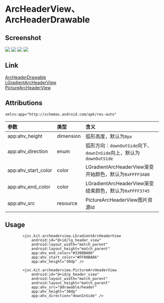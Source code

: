 # ArcHeaderView、ArcHeaderDrawable

## Screenshot
![](../../capture/screenshot/LGradientArcHeaderView01.jpg)
![](../../capture/screenshot/LGradientArcHeaderView02.jpg)
![](../../capture/screenshot/PictureArcHeaderView01.jpg)
![](../../capture/screenshot/PictureArcHeaderView02.jpg)

## Link
[ArcHeaderDrawable](../src/main/java/jsc/kit/archeaderview/ArcHeaderDrawable.java)  
[LGradientArcHeaderView](../src/main/java/jsc/kit/archeaderview/LGradientArcHeaderView.java)  
[PictureArcHeaderView](../src/main/java/jsc/kit/archeaderview/PictureArcHeaderView.java)

## Attributions
`xmlns:app="http://schemas.android.com/apk/res-auto"`

| 参数 | 类型 | 含义 |
|:---|:---|:---|
| app:ahv_height | dimension | 弧形高度，默认为`0px` |
| app:ahv_direction | enum | 弧形方向：`downOutSide`向下、`downInSide`向上，默认为`downOutSide` |
| app:ahv_start_color | color | LGradientArcHeaderView渐变开始颜色，默认为`0xFFFF3A80` |
| app:ahv_end_color | color | LGradientArcHeaderView渐变结束颜色，默认为`0xFFFF3745` |
| app:ahv_src | resource | PictureArcHeaderView图片资源id |

## Usage
```
        <jsc.kit.archeaderview.LGradientArcHeaderView
            android:id="@+id/lg_header_view"
            android:layout_width="match_parent"
            android:layout_height="match_parent"
            app:ahv_end_color="#3300BA86"
            app:ahv_start_color="#FF00BA86"
            app:ahv_height="30dp" />

        <jsc.kit.archeaderview.PictureArcHeaderView
            android:id="@+id/p_header_view"
            android:layout_width="match_parent"
            android:layout_height="match_parent"
            app:ahv_src="@drawable/header"
            app:ahv_height="30dp"
            app:ahv_direction="downInSide" />
```